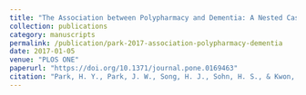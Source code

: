 ```yaml
---
title: "The Association between Polypharmacy and Dementia: A Nested Case-Control Study Based on a 12-Year Longitudinal Cohort Database in South Korea"
collection: publications
category: manuscripts
permalink: /publication/park-2017-association-polypharmacy-dementia
date: 2017-01-05
venue: "PLOS ONE"
paperurl: "https://doi.org/10.1371/journal.pone.0169463"
citation: "Park, H. Y., Park, J. W., Song, H. J., Sohn, H. S., & Kwon, J. W. (2017). The association between polypharmacy and dementia: A nested case-control study based on a 12-year longitudinal cohort database in South Korea. *PLOS ONE*, 12(1): e0169463."
---
```

